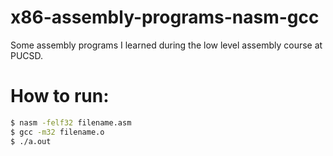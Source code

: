 # x86-assembly-programs-nasm-gcc
Some assembly programs I learned during the low level assembly course at PUCSD.
# How to run:

```bash
$ nasm -felf32 filename.asm
$ gcc -m32 filename.o
$ ./a.out
```
